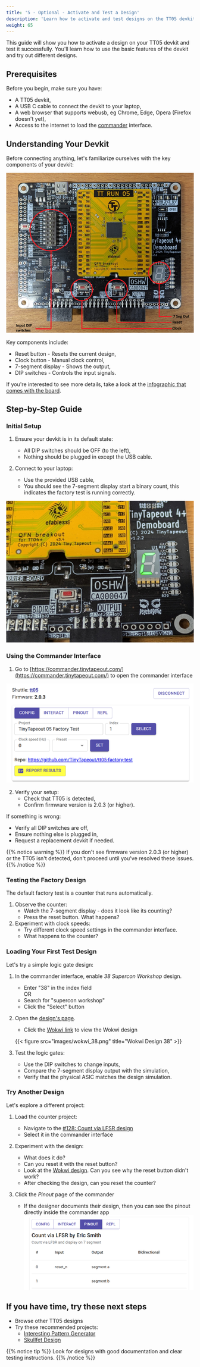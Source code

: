 ```yaml
---
title: '5 - Optional - Activate and Test a Design'
description: 'Learn how to activate and test designs on the TT05 devkit'
weight: 65
---
```


This guide will show you how to activate a design on your TT05 devkit and test it successfully. You'll learn how to use the basic features of the devkit and try out different designs.

## Prerequisites

Before you begin, make sure you have:

* A TT05 devkit,
* A USB C cable to connect the devkit to your laptop,
* A web browser that supports webusb, eg Chrome, Edge, Opera (Firefox doesn't yet),
* Access to the internet to load the [commander](https://commander.tinytapeout.com/) interface.

## Understanding Your Devkit

Before connecting anything, let's familiarize ourselves with the key components of your devkit:

![](images/devkit_annotated.png?width=60pc)

Key components include:

* Reset button - Resets the current design,
* Clock button - Manual clock control,
* 7-segment display - Shows the output,
* DIP switches - Controls the input signals.

If you're interested to see more details, take a look at the [infographic that comes with the board](https://github.com/TinyTapeout/tt-demo-pcb/blob/tt06/doc/historic/README.md#tt05).

## Step-by-Step Guide

### Initial Setup

1. Ensure your devkit is in its default state:
   * All DIP switches should be OFF (to the left),
   * Nothing should be plugged in except the USB cable.

2. Connect to your laptop:
   * Use the provided USB cable,
   * You should see the 7-segment display start a binary count, this indicates the factory test is running correctly.

![](images/devkit_on.png?width=60pc)

### Using the Commander Interface

1. Go to [https://commander.tinytapeout.com/](https://commander.tinytapeout.com/) to open the commander interface

![](images/commander_view.png)

2. Verify your setup:
   * Check that TT05 is detected,
   * Confirm firmware version is 2.0.3 (or higher).

If something is wrong:

* Verify all DIP switches are off,
* Ensure nothing else is plugged in,
* Request a replacement devkit if needed.

{{% notice warning %}}
If you don't see firmware version 2.0.3 (or higher) or the TT05 isn't detected, don't proceed until you've resolved these issues.
{{% /notice %}}

### Testing the Factory Design

The default factory test is a counter that runs automatically.

1. Observe the counter:
   * Watch the 7-segment display - does it look like its counting?
   * Press the reset button. What happens?
2. Experiment with clock speeds:
   * Try different clock speed settings in the commander interface.
   * What happens to the counter?

### Loading Your First Test Design

Let's try a simple logic gate design:

1. In the commander interface, enable *38 Supercon Workshop* design.
   * Enter "38" in the index field \
   OR
   * Search for "supercon workshop"
   * Click the "Select" button

2. Open the [design's page](https://tinytapeout.com/chips/tt05/tt_um_wokwi_380409488188706817).
   * Click the [Wokwi link](https://wokwi.com/projects/380409488188706817) to view the Wokwi design

   {{< figure src="images/wokwi_38.png" title="Wokwi Design 38" >}}

3. Test the logic gates:
   * Use the DIP switches to change inputs,
   * Compare the 7-segment display output with the simulation,
   * Verify that the physical ASIC matches the design simulation.

### Try Another Design

Let's explore a different project:

1. Load the counter project:
   * Navigate to the [#128: Count via LFSR design](https://tinytapeout.com/chips/tt05/tt_um_wokwi_379764885531576321)
   * Select it in the commander interface

2. Experiment with the design:
   * What does it do?
   * Can you reset it with the reset button?
   * Look at the [Wokwi design](https://wokwi.com/projects/379764885531576321). Can you see why the reset button didn't work?
   * After checking the design, can you reset the counter?

3. Click the *Pinout* page of the commander
   * If the designer documents their design, then you can see the pinout directly inside the commander app
![pinout](images/pinout.png)

## If you have time, try these next steps

* Browse other TT05 designs
* Try these recommended projects:
  * [Interesting Pattern Generator](https://tinytapeout.com/chips/tt05/tt_um_wokwi_380412382001715201)
  * [Skullfet Design](https://tinytapeout.com/chips/tt05/tt_um_urish_skullfet)

{{% notice tip %}}
Look for designs with good documentation and clear testing instructions.
{{% /notice %}}
